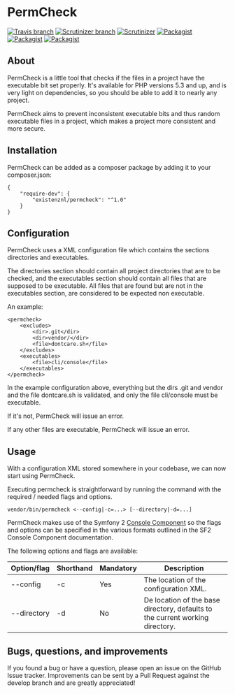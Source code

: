 # PermCheck


[![Travis branch](https://img.shields.io/travis/eXistenZNL/PermCheck/master.svg?style=flat-square)](https://travis-ci.org/eXistenZNL/PermCheck) [![Scrutinizer branch](https://img.shields.io/scrutinizer/coverage/g/eXistenZNL/PermCheck/master.svg?style=flat-square)](https://scrutinizer-ci.com/g/eXistenZNL/PermCheck/) [![Scrutinizer](https://img.shields.io/scrutinizer/g/eXistenZNL/PermCheck.svg?style=flat-square)](https://scrutinizer-ci.com/g/eXistenZNL/PermCheck/) [![Packagist](https://img.shields.io/packagist/v/existenznl/permcheck.svg?style=flat-square)](https://packagist.org/packages/existenznl/permcheck)  [![Packagist](https://img.shields.io/packagist/dm/existenznl/permcheck.svg?style=flat-square)](https://packagist.org/packages/existenznl/permcheck/stats) [![Packagist](https://img.shields.io/packagist/l/existenznl/permcheck.svg?style=flat-square)](https://github.com/eXistenZNL/PermCheck/blob/master/LICENSE)

## About

PermCheck is a little tool that checks if the files in a project have the executable bit set properly.
It's available for PHP versions 5.3 and up, and is very light on dependencies, so you should be able to add it to nearly any project.

PermCheck aims to prevent inconsistent executable bits and thus random executable files in a project, which makes a project more consistent and more secure.

## Installation

PermCheck can be added as a composer package by adding it to your composer.json:

    {
        "require-dev": {
            "existenznl/permcheck": "^1.0"
        }
    }

## Configuration

PermCheck uses a XML configuration file which contains the sections directories and executables.

The directories section should contain all project directories that are to be checked, and the executables section should contain all files that are supposed to be executable. All files that are found but are not in the executables section, are considered to be expected non executable.

An example:

    <permcheck>
        <excludes>
            <dir>.git</dir>
            <dir>vendor/</dir>
            <file>dontcare.sh</file>
        </excludes>
        <executables>
            <file>cli/console</file>
        </executables>
    </permcheck>

In the example configuration above, everything but the dirs .git and vendor and the file dontcare.sh is validated, and only the file cli/console must be executable.

If it's not, PermCheck will issue an error.

If any other files are executable, PermCheck will issue an error.

## Usage

With a configuration XML stored somewhere in your codebase, we can now start using PermCheck.

Executing permcheck is straightforward by running the command with the required / needed flags and options.

`vendor/bin/permcheck <--config|-c=...> [--directory|-d=...]`

PermCheck makes use of the Symfony 2 [Console Component](http://symfony.com/doc/current/components/console/introduction.html) so the flags and options can be specified in the various formats outlined in the SF2 Console Component documentation.

The following options and flags are available:

| Option/flag  | Shorthand | Mandatory | Description                                                                   |
| ------------ |-----------| --------- | ----------------------------------------------------------------------------- |
| --config     | -c        | Yes       | The location of the configuration XML.                                        |
| --directory  | -d        | No        | De location of the base directory, defaults to the current working directory. |

## Bugs, questions, and improvements

If you found a bug or have a question, please open an issue on the GitHub Issue tracker.
Improvements can be sent by a Pull Request against the develop branch and are greatly appreciated!


